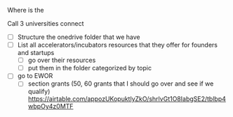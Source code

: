 Where is the

Call 3 universities connect


- [ ] Structure the onedrive folder that we have
- [ ] List all accelerators/incubators resources that they offer for founders and startups
	- [ ] go over their resources
	- [ ] put them in the folder categorized by topic

- [ ] go to EWOR
	- [ ] section grants (50, 60 grants that I should go over and see if we qualify) 
		https://airtable.com/appozUKopuktlyZkO/shrlvGt1O8IabgSE2/tblbp4wbpOy4z0MTF